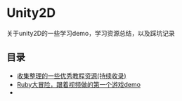 # Unity2D
关于unity2D的一些学习demo，学习资源总结，以及踩坑记录

## 目录

- [收集整理的一些优秀教程资源(持续收录)](./Unity优秀资源总结（2D）.md)
- [Ruby大冒险，跟着视频做的第一个游戏demo](./学习项目/Ruby`s_Adventure)
- 





